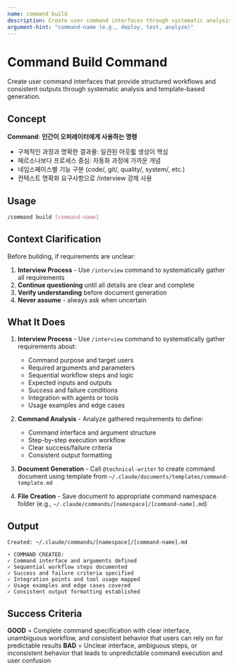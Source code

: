 ```yaml
---
name: command build
description: Create user command interfaces through systematic analysis and template-based generation
argument-hint: "command-name (e.g., deploy, test, analyze)"
---
```


# Command Build Command

Create user command interfaces that provide structured workflows and consistent outputs through systematic analysis and template-based generation.

## Concept

**Command**: **인간이 오퍼레이터에게 사용하는 명령**
- 구체적인 과정과 명확한 결과물: 일관된 아웃픫 생성이 핵심
- 페르소나보다 프로세스 중심: 자동화 과정에 가까운 개념
- 네임스페이스별 기능 구분 (code/, git/, quality/, system/, etc.)
- 컨텍스트 명확화 요구사항으로 /interview 강제 사용

## Usage

```bash
/command build [command-name]
```

## Context Clarification

Before building, if requirements are unclear:

1. **Interview Process** - Use `/interview` command to systematically gather all requirements
2. **Continue questioning** until all details are clear and complete
3. **Verify understanding** before document generation
4. **Never assume** - always ask when uncertain

## What It Does

1. **Interview Process** - Use `/interview` command to systematically gather requirements about:
   - Command purpose and target users
   - Required arguments and parameters
   - Sequential workflow steps and logic
   - Expected inputs and outputs
   - Success and failure conditions
   - Integration with agents or tools
   - Usage examples and edge cases

2. **Command Analysis** - Analyze gathered requirements to define:
   - Command interface and argument structure
   - Step-by-step execution workflow
   - Clear success/failure criteria
   - Consistent output formatting

3. **Document Generation** - Call `@technical-writer` to create command document using template from `~/.claude/documents/templates/command-template.md`

4. **File Creation** - Save document to appropriate command namespace folder (e.g., `~/.claude/commands/[namespace]/[command-name].md`)

## Output

```
Created: ~/.claude/commands/[namespace]/[command-name].md

⚡ COMMAND CREATED:
✓ Command interface and arguments defined
✓ Sequential workflow steps documented
✓ Success and failure criteria specified
✓ Integration points and tool usage mapped
✓ Usage examples and edge cases covered
✓ Consistent output formatting established
```

## Success Criteria

**GOOD** = Complete command specification with clear interface, unambiguous workflow, and consistent behavior that users can rely on for predictable results
**BAD** = Unclear interface, ambiguous steps, or inconsistent behavior that leads to unpredictable command execution and user confusion